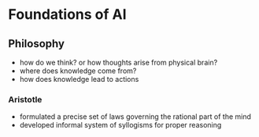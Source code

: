 # Foundations of AI

## Philosophy

- how do we think? or how thoughts arise from physical brain?
- where does knowledge come from?
- how does knowledge lead to actions

### Aristotle

- formulated a precise set of laws governing the rational part of the mind
- developed informal system of syllogisms for proper reasoning
